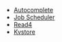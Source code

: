 * [Autocomplete](./md/autocomplete.md)
* [Job Scheduler](./md/job_scheduler.md)
* [Read4](./md/read4.md)
* [Kvstore](./md/kvstore.md)
